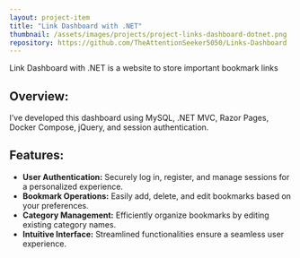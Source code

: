 ```yaml
---
layout: project-item
title: "Link Dashboard with .NET"
thumbnail: /assets/images/projects/project-links-dashboard-dotnet.png
repository: https://github.com/TheAttentionSeeker5050/Links-Dashboard
---
```


<p id="heading-p">Link Dashboard with .NET is a website to store important bookmark links</p>

## Overview:
I’ve developed this dashboard using MySQL, .NET MVC, Razor Pages, Docker Compose, jQuery, and session authentication.

## Features:
- **User Authentication:** Securely log in, register, and manage sessions for a personalized experience.
- **Bookmark Operations:** Easily add, delete, and edit bookmarks based on your preferences.
- **Category Management:** Efficiently organize bookmarks by editing existing category names.
- **Intuitive Interface:** Streamlined functionalities ensure a seamless user experience.
